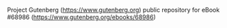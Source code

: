Project Gutenberg (https://www.gutenberg.org) public repository for eBook #68986 (https://www.gutenberg.org/ebooks/68986)
